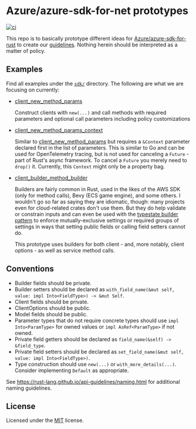 # Azure/azure-sdk-for-net prototypes

[![ci](https://github.com/heaths/azure-sdk-for-rust-proto/actions/workflows/ci.yml/badge.svg?event=push)](https://github.com/heaths/azure-sdk-for-rust-proto/actions/workflows/ci.yml)

This repo is to basically prototype different ideas for [Azure/azure-sdk-for-rust] to create our [guidelines].
Nothing herein should be interpreted as a matter of policy.

## Examples

Find all examples under the [`sdk/`](sdk/) directory. The following are what we are focusing on currently:

* [client_new_method_params]

  Construct clients with `new(...)` and call methods with required parameters and optional call parameters including policy customizations

* [client_new_method_params_context]

  Similar to [client_new_method_params] but requires a `&Context` parameter declared first in the list of parameters.
  This is similar to Go and can be used for OpenTelemetry tracing, but is not used for canceling a `Future` - part of
  Rust's async framework. To cancel a `Future` you merely need to `drop()` it. Currently, this `Context` might only be
  a property bag.

* [client_builder_method_builder]

  Builders are fairly common in Rust, used in the likes of the AWS SDK (only for method calls), Bevy (ECS game engine),
  and some others. I wouldn't go so far as saying they are idiomatic, though: many projects even for cloud-related crates
  don't use them. But they do help validate or constrain inputs and can even be used with the
  [typestate builder pattern](https://gist.github.com/heaths/1eb608df947de5d5b47da0ee6a5a5c6d) to enforce
  mutually-exclusive settings or required groups of settings in ways that setting public fields or calling field setters
  cannot do.

  This prototype uses builders for both client - and, more notably, client options - as well as service method calls.

[client_builder_method_builder]: sdk/client_builder_method_builder/examples/set_secret_client_builder.rs
[client_new_method_params]: sdk/client_new_method_params/examples/set_secret.rs
[client_new_method_params_context]: sdk/client_new_method_params_context/examples/set_secret_with_context.rs

## Conventions

* Builder fields should be private.
* Builder setters should be declared as `with_field_name(&mut self, value: impl Into<FieldType>) -> &mut Self`.
* Client fields should be private.
* ClientOptions should be public.
* Model fields should be public.
* Parameter types that do not require concrete types should use `impl Into<ParamType>` for owned values or `impl AsRef<ParamType>` if not owned.
* Private field getters should be declared as `field_name(&self) -> &field_type`.
* Private field setters should be declared as `set_field_name(&mut self, value: impl Into<FieldType>)`.
* Type construction should use `new(...)` or `with_more_details(...)`. Consider implementing `Default` as appropriate.

See <https://rust-lang.github.io/api-guidelines/naming.html> for additional naming guidelines.

## License

Licensed under the [MIT](LICENSE.txt) license.

[Azure/azure-sdk-for-rust]: https://github.com/Azure/azure-sdk-for-rust
[guidelines]: https://azure.github.io/azure-sdk/general_introduction.html

